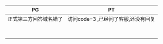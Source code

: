 | PG                     | PT                                  |
| ---------------------- | ----------------------------------- |
| 正式第三方回答域名错了 | 访问code=3 ,已经问了客服,还没有回复 |
|                        |                                     |
|                        |                                     |
|                        |                                     |
|                        |                                     |
|                        |                                     |
|                        |                                     |
|                        |                                     |
|                        |                                     |



